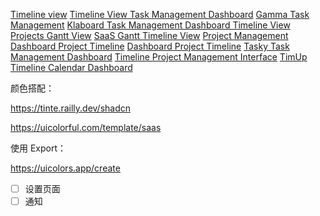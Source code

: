 [Timeline view](https://dribbble.com/shots/21999145-Timeline-view)
[Timeline View Task Management Dashboard](https://dribbble.com/shots/23919900-Timeline-View-Task-Management-Dashboard)
[Gamma Task Management](https://dribbble.com/shots/24467419-Gamma-Task-Management)
[Klaboard Task Management Dashboard Timeline View](https://dribbble.com/shots/24892900-Klaboard-Task-Management-Dashboard-Timeline-View)
[Projects Gantt View](https://dribbble.com/shots/21099259-Projects-Gantt-View)
[SaaS Gantt Timeline View](https://dribbble.com/shots/24713025-SaaS-Gantt-Timeline-View)
[Project Management Dashboard Project Timeline](https://dribbble.com/shots/17482889-Project-Management-Dashboard-Project-Timeline)
[Dashboard Project Timeline](https://dribbble.com/shots/22170343-Dashboard-Project-Timeline)
[Tasky Task Management Dashboard](https://dribbble.com/shots/19904851-Tasky-Task-Management-Dashboard)
[Timeline Project Management Interface](https://dribbble.com/shots/18249324-Timeline-Project-Management-Interface)
[TimUp Timeline Calendar Dashboard](https://dribbble.com/shots/18594250-TimUp-Timeline-Calendar-Dashboard)

颜色搭配：

https://tinte.railly.dev/shadcn

https://uicolorful.com/template/saas

使用 Export：

https://uicolors.app/create

* [ ] 设置页面
* [ ] 通知
